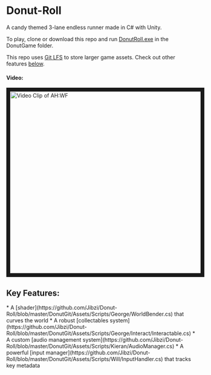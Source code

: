 # Donut-Roll

A candy themed 3-lane endless runner made in C# with Unity.

To play, clone or download this repo and run [DonutRoll.exe](https://github.com/Jibzi/Donut-Roll/tree/master/DonutGame) in the DonutGame folder.

This repo uses [Git LFS](https://git-lfs.github.com/) to store larger game assets. Check out other features <a href="#Features">below</a>.

#### Video:
<a href="http://www.youtube.com/watch?feature=player_embedded&v=EJwDCta1Q34" target="_blank"><img src="https://i.ytimg.com/vi/EJwDCta1Q34/hqdefault.jpg" alt="Video Clip of AH:WF" width="853" height="480" border="10" /></a>

<h2 id="Features">Key Features:</h2>
* A [shader](https://github.com/Jibzi/Donut-Roll/blob/master/DonutGit/Assets/Scripts/George/WorldBender.cs) that curves the world
* A robust [collectables system](https://github.com/Jibzi/Donut-Roll/blob/master/DonutGit/Assets/Scripts/George/Interact/Interactable.cs)
* A custom [audio management system](https://github.com/Jibzi/Donut-Roll/blob/master/DonutGit/Assets/Scripts/Kieran/AudioManager.cs)
* A powerful [input manager](https://github.com/Jibzi/Donut-Roll/blob/master/DonutGit/Assets/Scripts/Will/InputHandler.cs) that tracks key metadata
